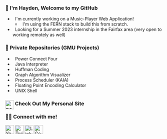 ### 👋 I'm Hayden, Welcome to my GitHub

- &nbsp; I'm currently working on a Music-Player Web Application! 
  - &nbsp; I'm using the FERN stack to build this from scratch.
- &nbsp; Looking for a Summer 2023 internship in the Fairfax area (very open to working remotely as well)

### 🔐 Private Repositories (GMU Projects)

- &nbsp; Power Connect Four
- &nbsp; Java Interpreter
- &nbsp; Huffman Coding
- &nbsp; Graph Algorithm Visualizer
- &nbsp; Process Scheduler (KAIA)
- &nbsp; Floating Point Encoding Calculator
- &nbsp; UNIX Shell

### Check Out My Personal Site [<img align = "left" alt = "portfolio" width = "28px" height="28px" src = "https://img.icons8.com/stickers/344/cloud-network.png" />][website]


### 👨‍💻 Connect with me!
[<img align="left" alt="YouTube" width="28px" height="28px" src="https://img.icons8.com/plasticine/344/youtube-play--v2.png" />][youtube]
[<img align="left" alt="Twitter" width="28px" height="28px" src="https://img.icons8.com/fluency/344/twitter.png" />][twitter]
[<img align="left" alt="LinkedIn" width="28px" height="28px" src="https://img.icons8.com/color/344/linkedin-circled--v1.png" />][linkedin]
[<img align="left" alt="CodePen" width="28px" height="28px" src="https://img.icons8.com/ios/344/codepen.png" />][CodePen]


[website]: https://mason.gmu.edu/~hhanson2/
[terminal]: https://hansonsoftware.github.io/
[youtube]: https://www.youtube.com/channel/UCubJL3Tyx0fPd39k38eUgvw
[twitter]: https://twitter.com/hansonhayd3n
[linkedin]: https://www.linkedin.com/in/hansonhayden/
[CodePen]: https://codepen.io/hansonsoftware
